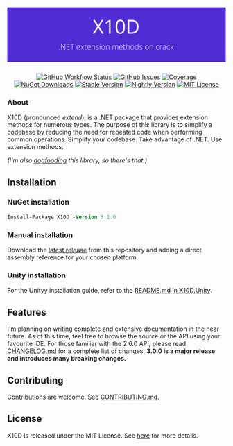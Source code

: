<h1 align="center"><img src="https://raw.githubusercontent.com/oliverbooth/X10D/develop/branding_Banner.png"></h1>
<p align="center">
<a href="https://github.com/oliverbooth/X10D/actions/workflows/dotnet.yml"><img src="https://img.shields.io/github/actions/workflow/status/oliverbooth/X10D/dotnet.yml?style=flat-square" alt="GitHub Workflow Status" title="GitHub Workflow Status"></a>
<a href="https://github.com/oliverbooth/X10D/issues"><img src="https://img.shields.io/github/issues/oliverbooth/X10D?style=flat-square" alt="GitHub Issues" title="GitHub Issues"></a>
<a href="https://sonarcloud.io/dashboard?id=oliverbooth_X10D"><img src="https://img.shields.io/sonar/coverage/oliverbooth_X10D?server=https%3A%2F%2Fsonarcloud.io&style=flat-square" alt="Coverage"></a>
<a href="https://www.nuget.org/packages/X10D/"><img src="https://img.shields.io/nuget/dt/X10D?style=flat-square" alt="NuGet Downloads" title="NuGet Downloads"></a>
<a href="https://www.nuget.org/packages/X10D/"><img src="https://img.shields.io/nuget/v/X10D?label=stable&style=flat-square" alt="Stable Version" title="Stable Version"></a>
<a href="https://www.nuget.org/packages/X10D/"><img src="https://img.shields.io/nuget/vpre/X10D?label=nightly&style=flat-square" alt="Nightly Version" title="Nightly Version"></a>
<a href="https://github.com/oliverbooth/X10D/blob/master/LICENSE.md"><img src="https://img.shields.io/github/license/oliverbooth/X10D?style=flat-square" alt="MIT License" title="MIT License"></a>
</p>

### About
X10D (pronounced *extend*), is a .NET package that provides extension methods for numerous types. The purpose of this library is to simplify a codebase by reducing the need for repeated code when performing common operations. Simplify your codebase. Take advantage of .NET. Use extension methods.

*(I'm also [dogfooding](https://www.pcmag.com/encyclopedia/term/dogfooding) this library, so there's that.)*

## Installation
### NuGet installation
```ps
Install-Package X10D -Version 3.1.0
```

### Manual installation
Download the [latest release](https://github.com/oliverbooth/X10D/releases/latest) from this repository and adding a direct assembly reference for your chosen platform.

### Unity installation
For the Unityy installation guide, refer to the [README.md in X10D.Unity](X10D.Unity/README.md).

## Features
I'm planning on writing complete and extensive documentation in the near future. As of this time, feel free to browse the source or the API using your favourite IDE.
For those familiar with the 2.6.0 API, please read [CHANGELOG.md](CHANGELOG.md) for a complete list of changes. **3.0.0 is a major release and introduces many breaking changes.**

## Contributing
Contributions are welcome. See [CONTRIBUTING.md](CONTRIBUTING.md).

## License
X10D is released under the MIT License. See [here](https://github.com/oliverbooth/X10D/blob/master/LICENSE.md) for more details.
